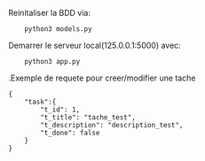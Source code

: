 Reinitaliser la BDD via:
```shell
	python3 models.py
```

Demarrer le serveur local(125.0.0.1:5000) avec:
```shell
	python3 app.py
```

.Exemple de requete pour creer/modifier une tache

```shell
{
    "task":{
        "t_id": 1,
        "t_title": "tache_test",
        "t_description": "description_test",
        "t_done": false
    }
}
```
